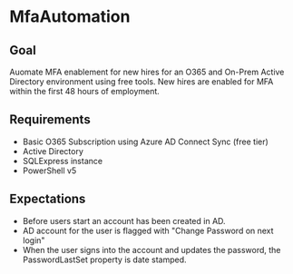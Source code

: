 # MfaAutomation

## Goal
Auomate MFA enablement for new hires for an O365 and On-Prem Active Directory environment using free tools.  New hires are enabled for MFA within
the first 48 hours of employment.

## Requirements
- Basic O365 Subscription using Azure AD Connect Sync (free tier)
- Active Directory
- SQLExpress instance
- PowerShell v5

## Expectations
- Before users start an account has been created in AD.
- AD account for the user is flagged with "Change Password on next login"
- When the user signs into the account and updates the password, the PasswordLastSet property is date stamped.
